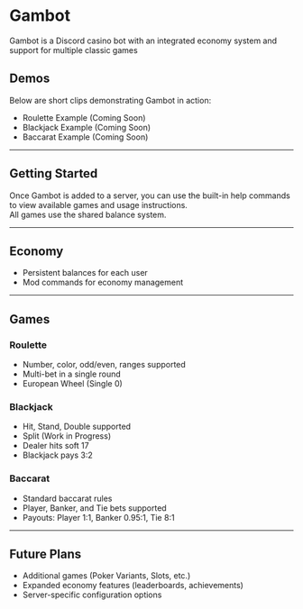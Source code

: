 # Gambot
Gambot is a Discord casino bot with an integrated economy system and support for multiple classic games


## Demos
Below are short clips demonstrating Gambot in action:  

- Roulette Example (Coming Soon) 
- Blackjack Example (Coming Soon) 
- Baccarat Example (Coming Soon) 

---

## Getting Started
Once Gambot is added to a server, you can use the built-in help commands to view available games and usage instructions.  
All games use the shared balance system.

---

## Economy
- Persistent balances for each user
- Mod commands for economy management
---

## Games

### Roulette
- Number, color, odd/even, ranges supported
- Multi-bet in a single round
- European Wheel (Single 0)

### Blackjack
- Hit, Stand, Double supported
- Split (Work in Progress)
- Dealer hits soft 17
- Blackjack pays 3:2

### Baccarat
- Standard baccarat rules
- Player, Banker, and Tie bets supported
- Payouts: Player 1:1, Banker 0.95:1, Tie 8:1

---

## Future Plans
- Additional games (Poker Variants, Slots, etc.)
- Expanded economy features (leaderboards, achievements)
- Server-specific configuration options

